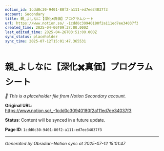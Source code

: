 ```yaml
---
notion_id: 1cdd0c30-9401-80f2-a111-ed7ee34037f3
account: Secondary
title: 親_よしなに【深化✖️真価】プログラムシート
url: https://www.notion.so/_-1cdd0c30940180f2a111ed7ee34037f3
created_time: 2025-04-06T09:37:00.000Z
last_edited_time: 2025-04-26T03:51:00.000Z
sync_status: placeholder
sync_time: 2025-07-12T15:01:47.365531
---
```


# 親_よしなに【深化✖️真価】プログラムシート

*🔄 This is a placeholder file from Notion Secondary account.*

**Original URL**: https://www.notion.so/_-1cdd0c30940180f2a111ed7ee34037f3

**Status**: Content will be synced in a future update.

**Page ID**: `1cdd0c30-9401-80f2-a111-ed7ee34037f3`

---

*Generated by Obsidian-Notion sync at 2025-07-12 15:01:47*
